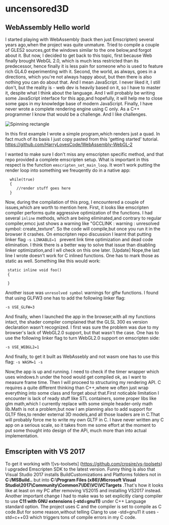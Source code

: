 # uncensored3D



## WebAssembly Hello world ##

I started playing with WebAssembly (back then just Emscripten) several years ago,when the project was quite unmature. Tried to compile a couple of GLES2 sources,got the windows similar to the one below,and forgot about it. But now, I decided to get back to this topic, first because Web finally brought WebGL 2.0, which is much less restricted than its predecessor, hence finally it is less pain for someone who is used to feature rich GL4.0 experimenting with it. Second, the world, as always, goes in a directions, which you're not always happy about, but then there is also nothing you can do about that. And I mean JavaScript. I never liked it, I still don't, but the reality is - web dev is heavily based on it, so I have to master it, despite what I think about the language. And I will probably be writing some JavaScript interface for this app,and hopefully, it will help me to close some gaps in my knowledge base of modern JavaScript. Finally, I have never wrote a complete rendering engine using C only. As a C++ programmer I know that would be a challenge. And I like challenges.

![Spinning rectangle](https://sasmaster.github.io/uncensored3D/helloworld.png)


In this first example I wrote a simple program,which renders just a quad. In fact much of its basis I just copy pasted from this 'getting started' tutorial.
https://github.com/HarryLovesCode/WebAssembly-WebGL-2

I wanted to make sure I don't miss any emscripten specific method, and that repo provided a complete emscripten setup. What is important in this respect is the  function `emscripten_set_main_loop`. It won't work putting the render loop into something we freuqently do in a native app:

    
   
      while(true)
      {
         //render stuff goes here
      }
   
    
   
   Now, during the compilation of this prog, I encountered a couple of issues,which are worth to mention here. First, it looks like emscripten compiler performs quite aggressive optimization of the functions. I had several `inline` methods, which are being eliminated,and contrary to regular compiler,emcc just shows a warning like  "GCCLINK : warning : unresolved symbol: create_texture". So the code will compile,but once you run it in the browser it crashes. On emscripten repo discussion I learnt that putting linker flag 
   `-s LINKABLE=1 ` prevent link time optimization and dead code elimination. I think there is a better way to solve that issue than disabling linker optimization,and I wll check on this one later. [Update] Nope,the last line I wrote doesn't work for C inlined functions. One has to mark those as static as well. Something like this would work:
   
     static inline void foo()
     {
     
     }
 
 Another issue was `unresolved symbol` warnings for glfw functions. I found that using GLFW3 one has to add the following linker flag:
   
   `-s USE_GLFW=3 `
   
   
   And finally, when I launched the app in the browser,with all my functions intact, the shader compiler complained that the GLSL 300 es version declaration wasn't recognized. I first was sure the problem was due to my browser's lack of WebGL2.0 support, but that wasn't the case. One has to use the following linker flag to turn WebGL2.0 support on emscripten side:
   
   `-s USE_WEBGL2=1`
   
   And finally, to get it built as WebAssebly and not wasm one has to use this flag:
   ` -s WASM=1 -s `  
   
   Now,the app is up and running. I need to check if the timer wrapper which uses windows.h under the hood would get compiled ok, as I want to measure frame time. Then I will proceed to structuring my rendering API. C requires a quite different thinking than C++,where we often just wrap everything into some class and forget about that.First noticable limitation I encounter is lack of ready stuff like STL containers, some proper libs like glm math,which I currently replace with some simple header-only math lib.Math is not a problem,but now I am planning also to add support for GLTF files,to render external 3D models,and all those loaders are in C.That will probably force me to write my own GLTF in C. I have never written any C app on a serious scale, so it takes from me some effort at the moment to put some thought into design of the APi, much more than into actual implementation.
   
   
## Emscripten with VS 2017 ##  

To get it working with ![vs-toolsets] (https://github.com/crosire/vs-toolsets) I upgraded Emscripten SDK to the latest version. Funny thing is also that Visual Studio 2017 installs BuildCustomizations and Platforms folders not in **C:/MSBuild..** but into   **C:\Program Files (x86)\Microsoft Visual Studio\2017\Community\Common7\IDE\VC\VCTargets**   .That's how it looks like at least on my PC after removing VS2015 and installing VS2017 instead. Another important change I had to make was to set explicitly clang compiler to use **C11 with GNU extensions (-std=gnu11)** under C++ Language standard option. The project uses C and the compiler is set to compile as C code.But for some reason,without telling Clang to use -std=gnu11 it uses -std=c++03 which triggers tons of compile errors in my C code.
   
